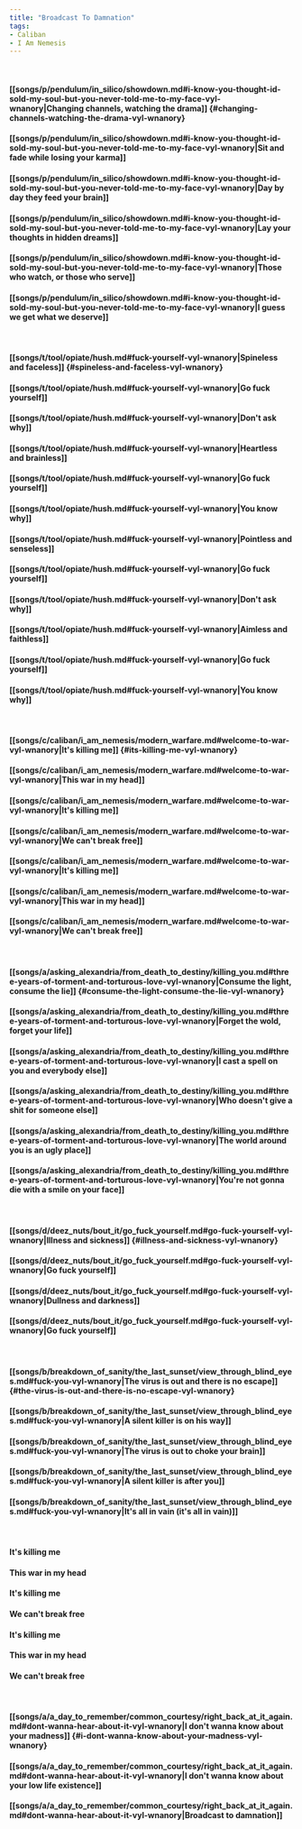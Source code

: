 ```yaml
---
title: "Broadcast To Damnation"
tags:
- Caliban
- I Am Nemesis
---
```

&nbsp;
#### [[songs/p/pendulum/in_silico/showdown.md#i-know-you-thought-id-sold-my-soul-but-you-never-told-me-to-my-face-vyl-wnanory|Changing channels, watching the drama]] {#changing-channels-watching-the-drama-vyl-wnanory}
#### [[songs/p/pendulum/in_silico/showdown.md#i-know-you-thought-id-sold-my-soul-but-you-never-told-me-to-my-face-vyl-wnanory|Sit and fade while losing your karma]]
#### [[songs/p/pendulum/in_silico/showdown.md#i-know-you-thought-id-sold-my-soul-but-you-never-told-me-to-my-face-vyl-wnanory|Day by day they feed your brain]]
#### [[songs/p/pendulum/in_silico/showdown.md#i-know-you-thought-id-sold-my-soul-but-you-never-told-me-to-my-face-vyl-wnanory|Lay your thoughts in hidden dreams]]
#### [[songs/p/pendulum/in_silico/showdown.md#i-know-you-thought-id-sold-my-soul-but-you-never-told-me-to-my-face-vyl-wnanory|Those who watch, or those who serve]]
#### [[songs/p/pendulum/in_silico/showdown.md#i-know-you-thought-id-sold-my-soul-but-you-never-told-me-to-my-face-vyl-wnanory|I guess we get what we deserve]]
&nbsp;
#### [[songs/t/tool/opiate/hush.md#fuck-yourself-vyl-wnanory|Spineless and faceless]] {#spineless-and-faceless-vyl-wnanory}
#### [[songs/t/tool/opiate/hush.md#fuck-yourself-vyl-wnanory|Go fuck yourself]]
#### [[songs/t/tool/opiate/hush.md#fuck-yourself-vyl-wnanory|Don't ask why]]
#### [[songs/t/tool/opiate/hush.md#fuck-yourself-vyl-wnanory|Heartless and brainless]]
#### [[songs/t/tool/opiate/hush.md#fuck-yourself-vyl-wnanory|Go fuck yourself]]
#### [[songs/t/tool/opiate/hush.md#fuck-yourself-vyl-wnanory|You know why]]
#### [[songs/t/tool/opiate/hush.md#fuck-yourself-vyl-wnanory|Pointless and senseless]]
#### [[songs/t/tool/opiate/hush.md#fuck-yourself-vyl-wnanory|Go fuck yourself]]
#### [[songs/t/tool/opiate/hush.md#fuck-yourself-vyl-wnanory|Don't ask why]]
#### [[songs/t/tool/opiate/hush.md#fuck-yourself-vyl-wnanory|Aimless and faithless]]
#### [[songs/t/tool/opiate/hush.md#fuck-yourself-vyl-wnanory|Go fuck yourself]]
#### [[songs/t/tool/opiate/hush.md#fuck-yourself-vyl-wnanory|You know why]]
&nbsp;
#### [[songs/c/caliban/i_am_nemesis/modern_warfare.md#welcome-to-war-vyl-wnanory|It's killing me]] {#its-killing-me-vyl-wnanory}
#### [[songs/c/caliban/i_am_nemesis/modern_warfare.md#welcome-to-war-vyl-wnanory|This war in my head]]
#### [[songs/c/caliban/i_am_nemesis/modern_warfare.md#welcome-to-war-vyl-wnanory|It's killing me]]
#### [[songs/c/caliban/i_am_nemesis/modern_warfare.md#welcome-to-war-vyl-wnanory|We can't break free]]
#### [[songs/c/caliban/i_am_nemesis/modern_warfare.md#welcome-to-war-vyl-wnanory|It's killing me]]
#### [[songs/c/caliban/i_am_nemesis/modern_warfare.md#welcome-to-war-vyl-wnanory|This war in my head]]
#### [[songs/c/caliban/i_am_nemesis/modern_warfare.md#welcome-to-war-vyl-wnanory|We can't break free]]
&nbsp;
#### [[songs/a/asking_alexandria/from_death_to_destiny/killing_you.md#three-years-of-torment-and-torturous-love-vyl-wnanory|Consume the light, consume the lie]] {#consume-the-light-consume-the-lie-vyl-wnanory}
#### [[songs/a/asking_alexandria/from_death_to_destiny/killing_you.md#three-years-of-torment-and-torturous-love-vyl-wnanory|Forget the wold, forget your life]]
#### [[songs/a/asking_alexandria/from_death_to_destiny/killing_you.md#three-years-of-torment-and-torturous-love-vyl-wnanory|I cast a spell on you and everybody else]]
#### [[songs/a/asking_alexandria/from_death_to_destiny/killing_you.md#three-years-of-torment-and-torturous-love-vyl-wnanory|Who doesn't give a shit for someone else]]
#### [[songs/a/asking_alexandria/from_death_to_destiny/killing_you.md#three-years-of-torment-and-torturous-love-vyl-wnanory|The world around you is an ugly place]]
#### [[songs/a/asking_alexandria/from_death_to_destiny/killing_you.md#three-years-of-torment-and-torturous-love-vyl-wnanory|You're not gonna die with a smile on your face]]
&nbsp;
#### [[songs/d/deez_nuts/bout_it/go_fuck_yourself.md#go-fuck-yourself-vyl-wnanory|Illness and sickness]] {#illness-and-sickness-vyl-wnanory}
#### [[songs/d/deez_nuts/bout_it/go_fuck_yourself.md#go-fuck-yourself-vyl-wnanory|Go fuck yourself]]
#### [[songs/d/deez_nuts/bout_it/go_fuck_yourself.md#go-fuck-yourself-vyl-wnanory|Dullness and darkness]]
#### [[songs/d/deez_nuts/bout_it/go_fuck_yourself.md#go-fuck-yourself-vyl-wnanory|Go fuck yourself]]
&nbsp;
#### [[songs/b/breakdown_of_sanity/the_last_sunset/view_through_blind_eyes.md#fuck-you-vyl-wnanory|The virus is out and there is no escape]] {#the-virus-is-out-and-there-is-no-escape-vyl-wnanory}
#### [[songs/b/breakdown_of_sanity/the_last_sunset/view_through_blind_eyes.md#fuck-you-vyl-wnanory|A silent killer is on his way]]
#### [[songs/b/breakdown_of_sanity/the_last_sunset/view_through_blind_eyes.md#fuck-you-vyl-wnanory|The virus is out to choke your brain]]
#### [[songs/b/breakdown_of_sanity/the_last_sunset/view_through_blind_eyes.md#fuck-you-vyl-wnanory|A silent killer is after you]]
#### [[songs/b/breakdown_of_sanity/the_last_sunset/view_through_blind_eyes.md#fuck-you-vyl-wnanory|It's all in vain (it's all in vain)]]
&nbsp;
#### It's killing me
#### This war in my head
#### It's killing me
#### We can't break free
#### It's killing me
#### This war in my head
#### We can't break free
&nbsp;
#### [[songs/a/a_day_to_remember/common_courtesy/right_back_at_it_again.md#dont-wanna-hear-about-it-vyl-wnanory|I don't wanna know about your madness]] {#i-dont-wanna-know-about-your-madness-vyl-wnanory}
#### [[songs/a/a_day_to_remember/common_courtesy/right_back_at_it_again.md#dont-wanna-hear-about-it-vyl-wnanory|I don't wanna know about your low life existence]]
#### [[songs/a/a_day_to_remember/common_courtesy/right_back_at_it_again.md#dont-wanna-hear-about-it-vyl-wnanory|Broadcast to damnation]]
